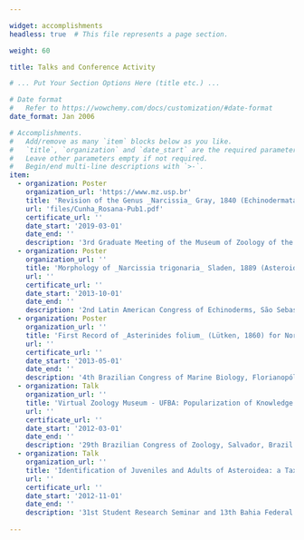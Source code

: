 ```yaml
---

widget: accomplishments
headless: true  # This file represents a page section.

weight: 60

title: Talks and Conference Activity

# ... Put Your Section Options Here (title etc.) ...

# Date format
#   Refer to https://wowchemy.com/docs/customization/#date-format
date_format: Jan 2006

# Accomplishments.
#   Add/remove as many `item` blocks below as you like.
#   `title`, `organization` and `date_start` are the required parameters.
#   Leave other parameters empty if not required.
#   Begin/end multi-line descriptions with `>-`.
item:
  - organization: Poster
    organization_url: 'https://www.mz.usp.br'
    title: 'Revision of the Genus _Narcissia_ Gray, 1840 (Echinodermata, Asteroidea): from Morphology to Taxonomy'
    url: 'files/Cunha_Rosana-Pub1.pdf'
    certificate_url: ''
    date_start: '2019-03-01'
    date_end: ''
    description: '3rd Graduate Meeting of the Museum of Zoology of the University of São Paulo, São Paulo, Brazil'
  - organization: Poster
    organization_url: ''
    title: 'Morphology of _Narcissia trigonaria_ Sladen, 1889 (Asteroidea: Ophidiasteridae): a Taxonomic Problem?'
    url: ''
    certificate_url: ''
    date_start: '2013-10-01'
    date_end: ''
    description: '2nd Latin American Congress of Echinoderms, São Sebastião, Brazil'
  - organization: Poster
    organization_url: ''
    title: 'First Record of _Asterinides folium_ (Lütken, 1860) for Northeastern Brazil'
    url: ''
    certificate_url: ''
    date_start: '2013-05-01'
    date_end: ''
    description: '4th Brazilian Congress of Marine Biology, Florianopólis, Brazil'
  - organization: Talk
    organization_url: ''
    title: 'Virtual Zoology Museum - UFBA: Popularization of Knowledge about the Phylum Echinodermata'
    url: ''
    certificate_url: ''
    date_start: '2012-03-01'
    date_end: ''
    description: '29th Brazilian Congress of Zoology, Salvador, Brazil'
  - organization: Talk
    organization_url: ''
    title: 'Identification of Juveniles and Adults of Asteroidea: a Taxonomic Problem'
    url: ''
    certificate_url: ''
    date_start: '2012-11-01'
    date_end: ''
    description: '31st Student Research Seminar and 13th Bahia Federal University Research and Graduate Seminar, Salvador, Brazil'  
    
---
```

